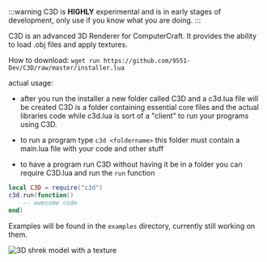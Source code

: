 :::warning
C3D is **HIGHLY** experimental and is in early stages
of development, only use if you know what you are doing.
:::

C3D is an advanced 3D Renderer for ComputerCraft.
It provides the ability to load .obj files and apply textures.

How to download: `wget run https://github.com/9551-Dev/C3D/raw/master/installer.lua`

actual usage:
- after you run the installer a new folder called C3D and a c3d.lua file will be created
C3D is a folder containing essential core files and the actual libraries code
while c3d.lua is sort of a "client" to run your programs using C3D.

- to run a program type `c3d <foldername>`
this folder must contain a main.lua file with your code and other stuff

- to have a program run C3D without having it be in a folder you can
require C3D.lua and run the `run` function

```lua
local C3D = require("c3d")
c3d.run(function()
    -- awesome code
end)
```

Examples will be found in the `examples` directory, currently still working on them.

![3D shrek model with a texture](shrek.png "3D shrek model with a texture")
